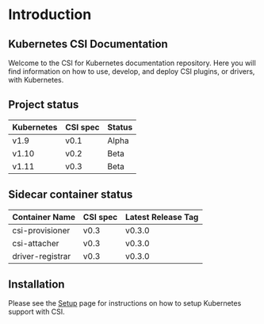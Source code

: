 # Introduction

## Kubernetes CSI Documentation
Welcome to the CSI for Kubernetes documentation repository. Here you will find information on how to use, develop, and deploy CSI plugins, or drivers, with Kubernetes.

## Project status
| Kubernetes | CSI spec | Status |
| ---------- | -------- | ------ |
| v1.9       | v0.1     | Alpha  |
| v1.10      | v0.2     | Beta   |
| v1.11      | v0.3     | Beta   |

## Sidecar container status

| Container Name | CSI spec | Latest Release Tag |
| ---------- | -------- | ------ |
| csi-provisioner | v0.3 | v0.3.0 |
| csi-attacher | v0.3 | v0.3.0 |
| driver-registrar | v0.3 | v0.3.0 |

## Installation
Please see the [Setup](Setup.html) page for instructions on how to setup Kubernetes support with CSI.
